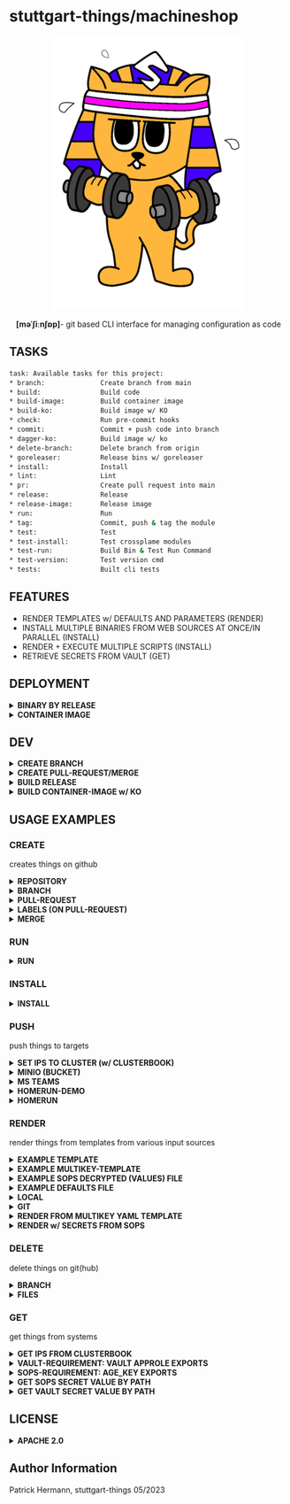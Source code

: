 # stuttgart-things/machineshop

<div align="center">
  <p>
    <img src="https://github.com/stuttgart-things/docs/blob/main/hugo/sthings-train.png" alt="sthings" width="350" />
  </p>
  <p>
    <strong>[məˈʃiːnʃɒp]</strong>- git based CLI interface for managing configuration as code

  </p>
</div>

## TASKS

```bash
task: Available tasks for this project:
* branch:              Create branch from main
* build:               Build code
* build-image:         Build container image
* build-ko:            Build image w/ KO
* check:               Run pre-commit hooks
* commit:              Commit + push code into branch
* dagger-ko:           Build image w/ ko
* delete-branch:       Delete branch from origin
* goreleaser:          Release bins w/ goreleaser
* install:             Install
* lint:                Lint
* pr:                  Create pull request into main
* release:             Release
* release-image:       Release image
* run:                 Run
* tag:                 Commit, push & tag the module
* test:                Test
* test-install:        Test crossplame modules
* test-run:            Build Bin & Test Run Command
* test-version:        Test version cmd
* tests:               Built cli tests
```

## FEATURES
* RENDER TEMPLATES w/ DEFAULTS AND PARAMETERS (RENDER)
* INSTALL MULTIPLE BINARIES FROM WEB SOURCES AT ONCE/IN PARALLEL (INSTALL)
* RENDER + EXECUTE MULTIPLE SCRIPTS (INSTALL)
* RETRIEVE SECRETS FROM VAULT (GET)

## DEPLOYMENT

<details><summary><b>BINARY BY RELEASE</b></summary>

```bash
# LINUX x86_64
VERSION=v2.6.10
wget https://github.com/stuttgart-things/machineshop/releases/download/${VERSION}/machineshop_Linux_x86_64.tar.gz
tar xvfz machineshop_Linux_x86_64.tar.gz
sudo mv machineshop /usr/bin/machineshop
rm -rf LICENSE README.md
sudo chmod +x /usr/bin/machineshop
machineshop version
```

</details>

<details><summary><b>CONTAINER IMAGE</b></summary>

```bash
# RUN COMMAND
sudo nerdctl run ghcr.io/stuttgart-things/machineshop/machineshop-9c3178088556daa12a17db5edcc6b5b7:1.9.10 version
```

```bash
# JUMP INTO SHELL
nerdctl run -it --entrypoint bash \
ghcr.io/stuttgart-things/machineshop/machineshop-9c3178088556daa12a17db5edcc6b5b7:1.9.10
```

</details>

## DEV

<details><summary><b>CREATE BRANCH</b></summary>

```bash
task branch
```

</details>

<details><summary><b>CREATE PULL-REQUEST/MERGE</b></summary>

```bash
task pr
```

</details>

<details><summary><b>BUILD RELEASE</b></summary>

```bash
task release TAG=v1.8.0 # EXAMPLE VERSION
```

</details>

<details><summary><b>BUILD CONTAINER-IMAGE w/ KO</b></summary>

```bash
task ko TAG=v1.9.0 # EXAMPLE VERSION
```

</details>

## USAGE EXAMPLES

### CREATE

creates things on github

<details><summary><b>REPOSITORY</b></summary>

```bash
export GITHUB_TOKEN=<GITHUB_TOKEN>

machineshop create \
--kind repo \
--group stuttgart-things \
--repository machineshop2 \
--message "test repository - machineshop" \
--private true
```

</details>

<details><summary><b>BRANCH</b></summary>

```bash
export GITHUB_TOKEN=<GITHUB_TOKEN>

machineshop create \
--kind branch \
--branch hello \
--repository machineshop \
--group stuttgart-things \
--files "Dockerfile:Dockerfile" \
```

</details>

<details><summary><b>PULL-REQUEST</b></summary>

```bash
export GITHUB_TOKEN=<GITHUB_TOKEN>

machineshop create \
--kind pr \
--title test2 \
--branch hello \
--repository machineshop \
--group stuttgart-things \
--labels "release,deploy" # optional
```

</details>

<details><summary><b>LABELS (ON PULL-REQUEST)</b></summary>

all existing labels will be overwritten by the specified / to be upodated.

```bash
export GITHUB_TOKEN=<GITHUB_TOKEN>

machineshop create \
--kind labels \
--group stuttgart-things \
--repository kaeffken \
--id 58 \
--labels app1,deploy
```

</details>

<details><summary><b>MERGE</b></summary>

```bash
export GITHUB_TOKEN=<GITHUB_TOKEN>

machineshop create \
--kind merge \
--group stuttgart-things \
--repository stuttgart-things \
--message "test" \
--merge rebase \
--id 243
```

</details>

### RUN

<details><summary><b>RUN</b></summary>

```bash
# PROFILE FROM LOCAL
sudo machineshop run \
--scripts golang \
--source local \
--profile run.yaml
```

```bash
# DEFAULT PROFILE BY URL
sudo machineshop run \
--scripts buildx,onefetch
```

</details>

### INSTALL

<details><summary><b>INSTALL</b></summary>

```bash
sudo machineshop install \
--profile machineShop/binaries.yaml \
--binaries "sops,flux"
```

</details>

### PUSH

push things to targets

<details><summary><b>SET IPS TO CLUSTER (w/ CLUSTERBOOK)</b></summary>

```bash
machineshop push \
--target=ips \
--destination=clusterbook.rke2.sthings-vsphere.labul.sva.de:443 \
--artifacts="10.31.103.9;10.31.103.10" \
--assignee=app1
```

</details>

<details><summary><b>MINIO (BUCKET)</b></summary>

```bash
export MINIO_ACCESS_KEY=sthings
export MINIO_SECRET_KEY=<PASSWORD>
export MINIO_ADDR=artifacts.automation.sthings-vsphere.labul.sva.de
export MINIO_SECURE=true

machineshop push \
--target minio \
--source pod.yaml \
--destination manifests:pod-example.yaml # <BUCKET>:<OBECTNAME>
```

</details>

<details><summary><b>MS TEAMS</b></summary>

```bash
WEBHOOK_URL=https://365sva.webhook...

machineshop push \
--target teams \
--source "hello from machineshop cli" \
--destination ${WEBHOOK_URL} \
--color blue
```

</details>

<details><summary><b>HOMERUN-DEMO</b></summary>

```bash
HOMERUN_URL=https://homerun.homerun-dev.sthings-vsphere.labul.sva.de/generic

machineshop push \
--destination ${HOMERUN_URL} \
--target homerun-demo \
--source profiles/homerun.yaml
```

</details>


<details><summary><b>HOMERUN</b></summary>

```bash
HOMERUN_URL=https://homerun.homerun-dev.sthings-vsphere.labul.sva.de/generic

machineshop push \
--destination ${HOMERUN_URL} \
--target homerun \
--title "hello" \
--system shell \
--message "test sdfsdfslkljh" \
--tags "shell;linux" \
--author "machineshop" \
--severity "INFO"

machineshop push \
--destination ${HOMERUN_URL} \
--target homerun \
--title "hello" \
--system shell \
--message "test sdfsdfslkljh" \
--tags "shell;linux" \
--author "machineshop" \
--severity "INFO" \
--assignee "patrick.hermann" \
--assigneeUrl "patrick.hermann@sva.de"  \
--artifacts "INFO" \
--url "https://github.com/stuttgart-things/stuttgart-things/actions/runs/10639438939"
```

</details>


### RENDER

render things from templates from various input sources

<details><summary><b>EXAMPLE TEMPLATE</b></summary>

```yaml
---
runs:
  packagePublishHelmChart:
    # FLAT VALUE
    name: package-publish-{{ .chartName }}

# LOOP OVER LIST
{{ range .food }}
- {{ . }}{{ end }}

# RANDOM ELEMENT FROM EXISTING LIST
favoriteFood: {{ .RANDOMfood }}
cpu: {{ .vmConfig_l_cpu }}
ram: {{ .vmConfig_m_ram }}
```

</details>

<details><summary><b>EXAMPLE MULTIKEY-TEMPLATE</b></summary>

```yaml
---
template:
  nfsCsi: |
    apiVersion: kustomize.toolkit.fluxcd.io/v1
    kind: Kustomization
    metadata:
      name: nfs-csi
      namespace: {{ .namespace }}
    spec:
      interval: {{ .interval }}
# ...
longhorn: |
    apiVersion: kustomize.toolkit.fluxcd.io/v1
    kind: Kustomization
    metadata:
      name: longhorn
      namespace: {{ .namespace}}
#...
```

</details>

<details><summary><b>EXAMPLE SOPS DECRYPTED (VALUES) FILE</b></summary>

```yaml
vm_ssh_user: ENC[AES256_GCM,data:2nlFCn5/qA==,iv:+AvMEg1RHFlBqRRNloXNTxTEaUvq1x1tNM4S2liE9is=,tag:2+DvYvHtNSSojg9N7yTKbQ==,type:str]
vm_ssh_password: ENC[AES256_GCM,data:XGQ+GjNqnhA=,iv:UIO5+4vOiGWOlonBKF4wb0n2Pj9VBngieMfcBDmQdXM=,tag:O44ZDEE7nBtECPRxcQsSuw==,type:str]
sops:
    kms: []
    gcp_kms: []
    azure_kv: []
    hc_vault: []
    age:
        - recipient: age1g438n4lx6h7x7u42q652e9ygzrkkwlul49e8zsmsrfmxm9k3tvcsykhff4
          enc: |
            -----BEGIN AGE ENCRYPTED FILE-----
            YWdlLWVuY3J5cHRpb24ub3JnL3YxCi0+IFgyNTUxOSAraTYrTExhMGV5Y1lYb0g5
            OWswNUprbDdobTk0N0UyQUZiZmxRWS9wdkRjCmRZMWw3dE1VNjZ5M0xRaGp3NmQ1
            UVFRQ0hhY3pRV0dmY2YyQ0lFRjFqSk0KLS0tIGdrY1FXYnJNYy8wVW5XcHZENkhV
            VUxGV09pVllCYXU0dXhlZFdDWXBMRmsKs55x9DeiqsRjLSm+U+BVdsJ6dLeNqeSE
            xJ/3GQpy/MmyARUzayTSOuzu8URemMaAh7FQbxTf8V7AnMM6Lv+sHQ==
            -----END AGE ENCRYPTED FILE-----
    lastmodified: "2025-01-01T09:47:30Z"
    mac: ENC[AES256_GCM,data:Nlqp8wiKQbGTzP3UuPlNMp7rmyEcyiGQVsFushGtKpWOAiSudcvZEKPkdFGQz3KJQXVg7KCBK1RqYTo0ZIw6Fwr0cbIEwHFekVSnpEu5p2H0JVDtlpO+clkEZqNi/HVGnIF16cYpNGrnI74tD4DaaS4HAF04OcvAHHBAtmTQhuk=,iv:4q4KQWomb3PxQa8bTHrdNx+02aLeQ/P+RIpf8rifRrc=,tag:UgWmC56SbWe2KiG4IsaJ6A==,type:str]
    pgp: []
    unencrypted_suffix: _unencrypted
    version: 3.8.1
```

</details>

<details><summary><b>EXAMPLE DEFAULTS FILE</b></summary>

```yaml
---
chartName: helloHelm
food:
  - schnitzel
  - apple
  - hamburger

vmConfig:
  m:
    cpu: 6
    ram: 8192
  l:
    cpu: 8
    ram: 10240
```

</details>

<details><summary><b>LOCAL</b></summary>

```bash
machineshop render \
--source local \
--template ../golang/machineshop/tests/template-square.yaml \
--brackets square \
--output stdout \
--defaults /home/sthings/projects/stuttgart-things/packer/environments/labul-pve.yaml
```

</details>

<details><summary><b>GIT</b></summary>

```bash
machineshop render --source git \
--git https://github.com/stuttgart-things/stuttgart-things.git \
--defaults packer/environments/labul-vsphere.yaml \
--template packer/os/ubuntu23-vsphere.pkr.tpl.hcl \
--output stdout
```

</details>

<details><summary><b>RENDER FROM MULTIKEY YAML TEMPLATE</b></summary>

```bash
machineshop render \
--source local \
--template tests/infra.yaml \
--output stdout \
--kind multikey \
--key longhorn \
--defaults tests/default.yaml
```

</details>

<details><summary><b>RENDER w/ SECRETS FROM SOPS</b></summary>

```bash
export SOPS_AGE_KEY=AGE-SECRET-KEY-1T22K05UTR...

machineshop render \
--source local \
--template tests/infra.yaml \
--output stdout \
--secrets secrets1.yaml
```

</details>


### DELETE

delete things on git(hub)

<details><summary><b>BRANCH</b></summary>

```bash
export GITHUB_TOKEN=<GITHUB_TOKEN>

machineshop delete \
--kind branch \
--branch hello \
--repository stuttgart-things \
--group stuttgart-things
```

</details>

<details><summary><b>FILES</b></summary>

```bash
export GITHUB_TOKEN=<GITHUB_TOKEN>

machineshop delete \
--kind files \
--branch main \
--repository stuttgart-things \
--group stuttgart-things \
--files ".github/workflows/lint-k8s-manifests.yaml" \
--user patrick-hermann-sva
```

</details>

### GET

get things from systems

<details><summary><b>GET IPS FROM CLUSTERBOOK</b></summary>

```bash
machineshop get \
--system=ips \
--destination=clusterbook.rke2.sthings-vsphere.labul.sva.de:443 \
--path=10.31.103 \
--output=2
```

</details>

<details><summary><b>VAULT-REQUIREMENT: VAULT APPROLE EXPORTS</b></summary>

```bash
export VAULT_NAMESPACE=root
export VAULT_ROLE_ID=1d42d7e7-8c14-e5f9-801d-b3ecef416616
export VAULT_SECRET_ID=<SECRET>
export VAULT_ADDR=https://≤VAULT_ADDR>[:8200]
```

</details>

<details><summary><b>SOPS-REQUIREMENT: AGE_KEY EXPORTS</b></summary>

```bash
export SOPS_AGE_KEY=AGE-...
```

</details>

<details><summary><b>GET SOPS SECRET VALUE BY PATH</b></summary>

```bash
export SOPS_AGE_KEY=AGE-SECRET-KEY-1T22K0..
machineshop get --system=sops --path=/home/sthings/projects/golang/sops/bla.yaml:password | tail -n +1
```

</details>

<details><summary><b>GET VAULT SECRET VALUE BY PATH</b></summary>

```bash
machineshop get --path apps/data/scr:password | tail -n +8

machineshop get --path apps/data/scr:password --output file --destination /tmp/password.txt

machineshop get --path kubeconfigs/data/dev21:kubeconfig --output file --destination /tmp/dev211 --b64 true
```

</details>



## LICENSE

<details><summary><b>APACHE 2.0</b></summary>

Copyright 2023 patrick hermann.

Licensed under the Apache License, Version 2.0 (the "License");
you may not use this file except in compliance with the License.
You may obtain a copy of the License at

    http://www.apache.org/licenses/LICENSE-2.0

Unless required by applicable law or agreed to in writing, software
distributed under the License is distributed on an "AS IS" BASIS,
WITHOUT WARRANTIES OR CONDITIONS OF ANY KIND, either express or implied.
See the License for the specific language governing permissions and
limitations under the License.

</details>

Author Information
------------------
Patrick Hermann, stuttgart-things 05/2023
